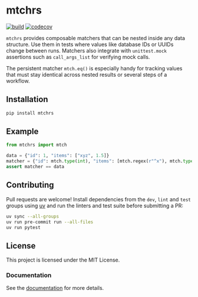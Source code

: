 # mtchrs

[![build](https://github.com/angru/mtchrs/actions/workflows/lint-and-test.yml/badge.svg)](https://github.com/angru/mtchrs/actions/workflows/lint-and-test.yml)
[![codecov](https://codecov.io/gh/angru/mtchrs/graph/badge.svg?token=HWB0SS88F0)](https://codecov.io/gh/angru/mtchrs)

`mtchrs` provides composable matchers that can be nested inside any data structure. Use them in tests where values like database IDs or UUIDs change between runs. Matchers also integrate with `unittest.mock` assertions such as `call_args_list` for verifying mock calls.

The persistent matcher `mtch.eq()` is especially handy for tracking values that must stay identical across nested results or several steps of a workflow.

## Installation

```bash
pip install mtchrs
```

## Example

```python
from mtchrs import mtch

data = {"id": 1, "items": ["xyz", 1.5]}
matcher = {"id": mtch.type(int), "items": [mtch.regex(r"^x"), mtch.type(float)]}
assert matcher == data
```

## Contributing

Pull requests are welcome! Install dependencies from the `dev`, `lint` and `test` groups using [uv](https://github.com/astral-sh/uv) and run the linters and test suite before submitting a PR:

```bash
uv sync --all-groups
uv run pre-commit run --all-files
uv run pytest
```

## License

This project is licensed under the MIT License.

### Documentation
See the [documentation](https://angru.github.io/mtchrs/) for more details.

